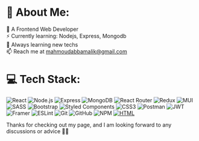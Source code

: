# 💫 About Me:

🤩 A Frontend Web Developer<br>⚡ Currently learning: Nodejs, Express, Mongodb<br>🌱 Always learning new techs<br>📫 Reach me at mahmoudabbamalik@gmail.com<br>

# 💻 Tech Stack:

![React](https://img.shields.io/badge/react-%2320232a.svg?style=for-the-badge&logo=react&logoColor=%2361DAFB) ![Node.js](https://img.shields.io/static/v1?style=for-the-badge&message=Node.js&color=339933&logo=Node.js&logoColor=FFFFFF&label=) ![Express](https://img.shields.io/static/v1?style=for-the-badge&message=Express&color=000000&logo=Express&logoColor=FFFFFF&label=) ![MongoDB](https://img.shields.io/static/v1?style=for-the-badge&message=MongoDB&color=47A248&logo=MongoDB&logoColor=FFFFFF&label=) ![React Router](https://img.shields.io/badge/React_Router-CA4245?style=for-the-badge&logo=react-router&logoColor=white) ![Redux](https://img.shields.io/badge/redux-%23593d88.svg?style=for-the-badge&logo=redux&logoColor=white) ![MUI](https://img.shields.io/badge/MUI-%230081CB.svg?style=for-the-badge&logo=mui&logoColor=white)  ![SASS](https://img.shields.io/badge/SASS-hotpink.svg?style=for-the-badge&logo=SASS&logoColor=white) ![Bootstrap](https://img.shields.io/badge/bootstrap-%23563D7C.svg?style=for-the-badge&logo=bootstrap&logoColor=white) ![Styled Components](https://img.shields.io/badge/styled--components-DB7093?style=for-the-badge&logo=styled-components&logoColor=white) ![CSS3](https://img.shields.io/badge/css3-%231572B6.svg?style=for-the-badge&logo=css3&logoColor=white)  ![Postman](https://img.shields.io/static/v1?style=for-the-badge&message=Postman&color=FF6C37&logo=Postman&logoColor=FFFFFF&label=) ![JWT](https://img.shields.io/badge/JWT-black?style=for-the-badge&logo=JSON%20web%20tokens)  ![Framer](https://img.shields.io/badge/Framer-black?style=for-the-badge&logo=framer&logoColor=blue) ![ESLint](https://img.shields.io/badge/ESLint-4B3263?style=for-the-badge&logo=eslint&logoColor=white) ![Git](https://img.shields.io/badge/git-%23F05033.svg?style=for-the-badge&logo=git&logoColor=white) ![GitHub](https://img.shields.io/badge/github-%23121011.svg?style=for-the-badge&logo=github&logoColor=white) ![NPM](https://img.shields.io/badge/NPM-%23000000.svg?style=for-the-badge&logo=npm&logoColor=white) [![HTML]([https://img.shields.io/static/v1?style=for-the-badge&message=Example&color=007BFF&logo=data:image/png;base64,iVBORw0KGgoAAAANSUhEUgAAABAAAAAQCAYAAAAf8/9hAAABIklEQVR42mJ4DwQMdasGAwN4H8CEUwMfYDUBxAyBBsgHzABJkAUwNzBqABHMDXAcTADIEX4BcwFsADLAFzA6sAzEBySBlwBTgA4wHEEMgQdwG8YBcALcAyLs0YQoQDAjwDrgDjEDYAA5wHEEIQjQJ8wFgATg3UB3ABKvHnuE4gRGAiF2wHcARLwLv43AFwAeH+8wzQlIMaJYVgAEyBGAGcAK8AU4M5hFAEzAXgByQOwzAAXYJQwAkwAq8AEMB8wK+AysAekjIBwABcATcBw4AyF6xv8GQFZxRHjPyJMv7AAAAAElFTkSuQmCC&logoColor=FFFFFF&label=HTML)](https://shields.io/](https://img.shields.io/badge/:badgeContent?logo=data%3Aimage%2Fpng%3Bbase64%2CiVBORw0KGgoAAAANSUhEUgAAASwAAACoCAMAAABt9SM9AAABHVBMVEX29vYAAADkTCX39%2FfwZCf%2B%2Fv7q6ur7%2B%2Fs8PDzz8%2FOFhYXjTCXqjHKioqKBgYGzs7NGRkbYSyb%2B9vN0dHTS0tIiIiLsXSg0NDTjRh3j4%2BPwXx4vLy%2F%2F9%2B%2FleEvOTCj2tKONjY3Dw8NZWVkPDw%2FomHbgYyr049795Nb4ya%2F5vJ7bhG%2Fwp5X00cjx6ujWY0X%2F%2Fvjuv7NmZmb%2F7ufqZCraVzWVlZXoVSXejHj%2F7t0YGBhNTU2rq6vmbTnlmITPVTT8z8TptaTWa1LUdVzsmIPzppTdUS7dakzxo33fdlvxmHHtiF3ipJX%2F4c7JX0Px1tDgckrHTizJZErtrpLmoIHRemLoeVzVYSrapYz71sLsjGHkgmnFeWT%2Bzrb649Dmtqvrfp8NAAAKsUlEQVR4nO3dC1ubyBoHcNJpRKWrhboa25jUdpVqLlKMTS8mxLht48Zae1mP9XTP9%2F8Yh%2Fu8AxPCa%2BjKQ%2Bb%2FPKtWCITfDuPMABOJiKSORCSRlBFYiAgsRAQWIgILEYGFiMBCRGAhIrAQEViICCxEBBYiAgsRgYWIwEJEYCEisBARWIgILEQEFiICCxGBhYjAQkRgISKwEBFYiAgsRAQWIgILEYGFiMBCRGAhIrAQEViICCxEBBYiAguRAEuQpYgoWYhkjEUKXUYDLM1NNfwyw893fES%2FMD6WVn%2BQUbrN4hatAKtXU7NJ3yJSUc%2FFAKuh3ssmHlYxE2ANatlYKe05OA2NTkZYJ3rxsax%2BOgtFcb8EAT%2F7KwyLjeVWyM12CqlXr9ZfJcTxUr6bhcZyvzXblela6%2FeT4mF15wBLP5mOpUzBctfpVQuPJZmjbLDUcfFb8JJ2o8yM5WxBHcwD1oOZsdwNqMY8YJ1Ob8InY617WBYhha20Qqw%2FU%2FR3UmC9L3ADnmLVQX9HqfDzmB8fy31l56L4WEQzKJbyfrTPzR%2F8bB2GJUv5UOAGPC1Z1iXF6tR3uTGr3HwEWCP93xss5e5mxn0nvjwoWaTZByVrsMANKfNycAawbkADXo6G3XN0KeG%2FKCmTXsI5zgmvnfImuVgSuaCdQ0Wto7D%2BOgybWbC3I69uLMJs%2FAbfCFl7yyxdfLnkvmj7yWLa%2BBuUjzYiC9ZiR0wWHkbW8XZn7y%2ByzacJWiEW7O8oYxSWV2f5vR2A9VuJDfM%2B5LU37NKHS84JLK%2BW0sfboLwS%2Ff2zJRI9yqfRdR5668T29ygN1u4QYPVaCKzqMdPbSY31O%2B%2FdZ4JVehc5YnnteZZYkrkPsLoorB2ABXo7d4hV2mSKFll6FltjJiytC7C%2B7yKwXu8wvZ08lKzSCjwRSeydzIRFnOs7AGtocrFkbpV1fgiwrHyUrNI22BdZeBNfYaaSRcagBf9JD3wumiA6N3sQq5kTrIcLhB4id4VZKnhSVzhYre6nNs3nLV6OaddQUUED%2Fk6xSkeyf3x264C3fLaSNVBDLeXS8rHMG5WenRWnI%2F0Ydp7BP7yuYc3MC5Zdx%2FvNbU7tPjOWVeNgtZiRm6RRBw%2BrD0az7hjrpV%2FHl4%2B4i2fDagKsmuG3HVoNOBiRiOWOk37ID1Zp1V1KNvlLZ8KS9EuKpdYDrHFaLK%2BZNcoRllvH82v3W2MFMdsUS2kEWIMOCutBjrBKK%2BWE7c2I9QX8OQyxjD4KqzcbFskUq7Qm2x3oTLECLnNIsSph59CCF1%2BnYtXqiVhlMBJS%2FvUly67jJ9TuM2Np%2BwCrG%2FR3Lr6otTA73ECsQRLWo22Yd7xRB7tR9PsGSAS09AYufHI0Bav0bkLtfmusIFoXYO0HWLuDBs0eL944qYfVMTS6xXiP7DkT%2Frtf2gRZeBdZaWWBWUymYC1ym1hZYDXcNrgrVhleBP2dFohWPjgoH9jdQeeb%2B8X%2Bdh2MkyrOnWxJJSs5%2FrtnJn6OHcpymZ0YegrW9N3d8jSUQX%2BnctJMO%2Bpw8NPDuudgMXey3Q6LSRyLcyh3ggX6O%2FZRp8baoyPwFebaTqGxjPcUq2%2Fxhv%2B4WF8B1okJD6LIWFaHYl0aabGq3yjWvZE5JyWLWLQJbzeYUmP94f0x9C6EwbtCCo3VhFiN9FjgQti%2BNi8lSwdNePXUbMUjl8tec8FpPwQj8D9oyVJPc1Gy3vI2v8jtMNway%2FwOsP6uc%2FKC5jzg%2BmfLx7JfrP6ZC6xtzpB7aXUjWyzQ31FAJ4fm6mrnyv5vx%2F72nwDrfIuWLLtrmIfTUF6Ob31580m2WL1pN%2F%2BBjvTXAOvaHYJf97qGBskF1kLsRHy7kC2WpI3VZC0wRHP4IsD6uUNbDuxzO3eHFb9EsS1njVUH4%2B1K%2BJiXkoz1AjSz2Od27g6LyI%2FY36xImWMZoGB1GoaXwQ0X6zr4a7h3HzTg9bxgbS7CXzxZIiQ1Vjl2E1J4fxLAIhYoWXZ%2Fx8suvVINsfSwtwOwRslYG89g3kbGaDLEir5wVZZSY71c44ZEsZpq%2BLzSvT69vqO4AwoRLDPA%2BgiwbsxErKdlGYy%2B8EdKM8IiS%2BBEfOQcZVosfp7LUayLDsXqDEIslYO1Uw2wQG%2Bnsm8yBxEfg4d%2FK38pFry%2FYWPT0csaS4f9nXGAVVeDogWwjoP6vQoa8JUe88DAra7uZFWyJDkcZF11b33JHOuDZ%2BJi0es74cVXinW4FWKBNmmlkRMsV2fppfevZ3ImWCSCZY5CFkU9Da%2FvXIYPXlKsHwHW6890BF6pM4d7lyXL%2BbXH82TTvzCdccly%2Bzu%2BjHoT3KJ18d92UPEHWMc%2FBiHWVYilqLnCkoh7Ivp3TGaP5fZ3fKxRgNXSrUH3y6VaqdhYj%2B%2FvfD7bu34djjqcX4W9HUU18oUlv6X34maOpY1Ba70Nb%2F4zdavRPbm82jr7%2BpNCRXo7Ss1iD%2BKOsdxdbAZyGWNJ2iBslSpKZ5cd%2BGvtXhgv%2FqkyUrS3477m8jxfWPY7CG%2B9%2F5VYdjGJYDlenJFScG1H6es5wyL0umj2WLC%2Fo3IuhnGw%2FN6O6%2FuJaZPmAAske6wmxOJcDItjHXx7TEvWSe6w6BYzxyK6GtRYNlZDj93fHcM6eH32mJasIfvEbw6waLLHMv3BK3dakNqnbt3Sd1sTsA4OXl%2FvnX0Gd4Uo3XnCkszwMqs3iYraHo6N5m4IRiiU%2FuLbX8eHQYvef8gJhxW5rLB4SyySEivy%2F2Zxib%2BHCYljVdvhcIxfwhRVbXfHzd1Wi2IdVK%2B%2Fnh0fhlJB11BpRLC2l5msbEMNsvmUXXzEO8S1FXYTqxwIsspuaDmO7oxCHHF3J68tp8nT%2BGmojeJPlftgAwdMtqHO9yJQtLcziBxJ8nOPscclOYc46QnO5P3wNjRxd%2FGnNrmRoliSdqMyTPQntdYe9ozznx9%2FbO1EpQKs90bC8HVG4Vn9e2Gx%2FEcE3Aoeno%2FuL9X%2B5ysOVNg17BR4TjYv7GnYgFjxTLoB18Mq8gR2XtiSFU5mF6dyACdgrXtt0iJPYOeFxTKSZ%2F7jYq17s4wVewI7LyxWbDI7poTFHxpwoMKm2bDA04x5YessMJnd1DprPShSXgu22BPYeWFKFpjMDrYbQpF1WKQinpVKkSew88Jimb1PtejdIR6WQrFokQIrqf3h%2Fwo8c5aXyKzd5oVxOurHwPxCtO5CgVLnMaqd9k3D0gtvFcWSCNHM5uCmo4JL%2BaEKqM6plNo%2BNZqaVtwpxmg488ETTdNMa2yDKbS%2BilRk3syuqvqhO9CrmjYHUE74k%2Bfb5atqn5G9YUeJFbCASm1%2FH1u6OTdS0iQsyX3gSDN1q77fV5XIrJyVilr70hs0TS182Gg%2BMvljGRwHG0zTjcZNnz5sfk%2BtnXTrlqnJIdTceKX4DAunyq%2Fvn%2FTtOl%2BttUc9wz735saHSboP%2FLBLmG41%2Fm4%2F8M69X%2F6ucprUn47inJHV%2BWghTAzmo2TmGsqJ%2BJAiRAQWIgILEQQWmftaS5QsRAQWIgILEYGFiMBCRGAhIrAQEViICCxEBBYiAgsRgYWIwEJEYCEisBARWIgILEQEFiICCxGBhYjAQkRgISKwEBFYiAgsRAQWIgILEYGFiMBCRGAhIrAQEViICCxEBBYiAgsRwn6Ekkhi%2Fg%2BbzMN%2FFMTGBAAAAABJRU5ErkJggg%3D%3D&label=HTML)https://img.shields.io/badge/:badgeContent?logo=data%3Aimage%2Fpng%3Bbase64%2CiVBORw0KGgoAAAANSUhEUgAAASwAAACoCAMAAABt9SM9AAABHVBMVEX29vYAAADkTCX39%2FfwZCf%2B%2Fv7q6ur7%2B%2Fs8PDzz8%2FOFhYXjTCXqjHKioqKBgYGzs7NGRkbYSyb%2B9vN0dHTS0tIiIiLsXSg0NDTjRh3j4%2BPwXx4vLy%2F%2F9%2B%2FleEvOTCj2tKONjY3Dw8NZWVkPDw%2FomHbgYyr049795Nb4ya%2F5vJ7bhG%2Fwp5X00cjx6ujWY0X%2F%2Fvjuv7NmZmb%2F7ufqZCraVzWVlZXoVSXejHj%2F7t0YGBhNTU2rq6vmbTnlmITPVTT8z8TptaTWa1LUdVzsmIPzppTdUS7dakzxo33fdlvxmHHtiF3ipJX%2F4c7JX0Px1tDgckrHTizJZErtrpLmoIHRemLoeVzVYSrapYz71sLsjGHkgmnFeWT%2Bzrb649Dmtqvrfp8NAAAKsUlEQVR4nO3dC1ubyBoHcNJpRKWrhboa25jUdpVqLlKMTS8mxLht48Zae1mP9XTP9%2F8Yh%2Fu8AxPCa%2BjKQ%2Bb%2FPKtWCITfDuPMABOJiKSORCSRlBFYiAgsRAQWIgILEYGFiMBCRGAhIrAQEViICCxEBBYiAgsRgYWIwEJEYCEisBARWIgILEQEFiICCxGBhYjAQkRgISKwEBFYiAgsRAQWIgILEYGFiMBCRGAhIrAQEViICCxEBBYiAguRAEuQpYgoWYhkjEUKXUYDLM1NNfwyw893fES%2FMD6WVn%2BQUbrN4hatAKtXU7NJ3yJSUc%2FFAKuh3ssmHlYxE2ANatlYKe05OA2NTkZYJ3rxsax%2BOgtFcb8EAT%2F7KwyLjeVWyM12CqlXr9ZfJcTxUr6bhcZyvzXblela6%2FeT4mF15wBLP5mOpUzBctfpVQuPJZmjbLDUcfFb8JJ2o8yM5WxBHcwD1oOZsdwNqMY8YJ1Ob8InY617WBYhha20Qqw%2FU%2FR3UmC9L3ADnmLVQX9HqfDzmB8fy31l56L4WEQzKJbyfrTPzR%2F8bB2GJUv5UOAGPC1Z1iXF6tR3uTGr3HwEWCP93xss5e5mxn0nvjwoWaTZByVrsMANKfNycAawbkADXo6G3XN0KeG%2FKCmTXsI5zgmvnfImuVgSuaCdQ0Wto7D%2BOgybWbC3I69uLMJs%2FAbfCFl7yyxdfLnkvmj7yWLa%2BBuUjzYiC9ZiR0wWHkbW8XZn7y%2ByzacJWiEW7O8oYxSWV2f5vR2A9VuJDfM%2B5LU37NKHS84JLK%2BW0sfboLwS%2Ff2zJRI9yqfRdR5668T29ygN1u4QYPVaCKzqMdPbSY31O%2B%2FdZ4JVehc5YnnteZZYkrkPsLoorB2ABXo7d4hV2mSKFll6FltjJiytC7C%2B7yKwXu8wvZ08lKzSCjwRSeydzIRFnOs7AGtocrFkbpV1fgiwrHyUrNI22BdZeBNfYaaSRcagBf9JD3wumiA6N3sQq5kTrIcLhB4id4VZKnhSVzhYre6nNs3nLV6OaddQUUED%2Fk6xSkeyf3x264C3fLaSNVBDLeXS8rHMG5WenRWnI%2F0Ydp7BP7yuYc3MC5Zdx%2FvNbU7tPjOWVeNgtZiRm6RRBw%2BrD0az7hjrpV%2FHl4%2B4i2fDagKsmuG3HVoNOBiRiOWOk37ID1Zp1V1KNvlLZ8KS9EuKpdYDrHFaLK%2BZNcoRllvH82v3W2MFMdsUS2kEWIMOCutBjrBKK%2BWE7c2I9QX8OQyxjD4KqzcbFskUq7Qm2x3oTLECLnNIsSph59CCF1%2BnYtXqiVhlMBJS%2FvUly67jJ9TuM2Np%2BwCrG%2FR3Lr6otTA73ECsQRLWo22Yd7xRB7tR9PsGSAS09AYufHI0Bav0bkLtfmusIFoXYO0HWLuDBs0eL944qYfVMTS6xXiP7DkT%2Frtf2gRZeBdZaWWBWUymYC1ym1hZYDXcNrgrVhleBP2dFohWPjgoH9jdQeeb%2B8X%2Bdh2MkyrOnWxJJSs5%2FrtnJn6OHcpymZ0YegrW9N3d8jSUQX%2BnctJMO%2Bpw8NPDuudgMXey3Q6LSRyLcyh3ggX6O%2FZRp8baoyPwFebaTqGxjPcUq2%2Fxhv%2B4WF8B1okJD6LIWFaHYl0aabGq3yjWvZE5JyWLWLQJbzeYUmP94f0x9C6EwbtCCo3VhFiN9FjgQti%2BNi8lSwdNePXUbMUjl8tec8FpPwQj8D9oyVJPc1Gy3vI2v8jtMNway%2FwOsP6uc%2FKC5jzg%2BmfLx7JfrP6ZC6xtzpB7aXUjWyzQ31FAJ4fm6mrnyv5vx%2F72nwDrfIuWLLtrmIfTUF6Ob31580m2WL1pN%2F%2BBjvTXAOvaHYJf97qGBskF1kLsRHy7kC2WpI3VZC0wRHP4IsD6uUNbDuxzO3eHFb9EsS1njVUH4%2B1K%2BJiXkoz1AjSz2Od27g6LyI%2FY36xImWMZoGB1GoaXwQ0X6zr4a7h3HzTg9bxgbS7CXzxZIiQ1Vjl2E1J4fxLAIhYoWXZ%2Fx8suvVINsfSwtwOwRslYG89g3kbGaDLEir5wVZZSY71c44ZEsZpq%2BLzSvT69vqO4AwoRLDPA%2BgiwbsxErKdlGYy%2B8EdKM8IiS%2BBEfOQcZVosfp7LUayLDsXqDEIslYO1Uw2wQG%2Bnsm8yBxEfg4d%2FK38pFry%2FYWPT0csaS4f9nXGAVVeDogWwjoP6vQoa8JUe88DAra7uZFWyJDkcZF11b33JHOuDZ%2BJi0es74cVXinW4FWKBNmmlkRMsV2fppfevZ3ImWCSCZY5CFkU9Da%2FvXIYPXlKsHwHW6890BF6pM4d7lyXL%2BbXH82TTvzCdccly%2Bzu%2BjHoT3KJ18d92UPEHWMc%2FBiHWVYilqLnCkoh7Ivp3TGaP5fZ3fKxRgNXSrUH3y6VaqdhYj%2B%2FvfD7bu34djjqcX4W9HUU18oUlv6X34maOpY1Ba70Nb%2F4zdavRPbm82jr7%2BpNCRXo7Ss1iD%2BKOsdxdbAZyGWNJ2iBslSpKZ5cd%2BGvtXhgv%2FqkyUrS3477m8jxfWPY7CG%2B9%2F5VYdjGJYDlenJFScG1H6es5wyL0umj2WLC%2Fo3IuhnGw%2FN6O6%2FuJaZPmAAske6wmxOJcDItjHXx7TEvWSe6w6BYzxyK6GtRYNlZDj93fHcM6eH32mJasIfvEbw6waLLHMv3BK3dakNqnbt3Sd1sTsA4OXl%2FvnX0Gd4Uo3XnCkszwMqs3iYraHo6N5m4IRiiU%2FuLbX8eHQYvef8gJhxW5rLB4SyySEivy%2F2Zxib%2BHCYljVdvhcIxfwhRVbXfHzd1Wi2IdVK%2B%2Fnh0fhlJB11BpRLC2l5msbEMNsvmUXXzEO8S1FXYTqxwIsspuaDmO7oxCHHF3J68tp8nT%2BGmojeJPlftgAwdMtqHO9yJQtLcziBxJ8nOPscclOYc46QnO5P3wNjRxd%2FGnNrmRoliSdqMyTPQntdYe9ozznx9%2FbO1EpQKs90bC8HVG4Vn9e2Gx%2FEcE3Aoeno%2FuL9X%2B5ysOVNg17BR4TjYv7GnYgFjxTLoB18Mq8gR2XtiSFU5mF6dyACdgrXtt0iJPYOeFxTKSZ%2F7jYq17s4wVewI7LyxWbDI7poTFHxpwoMKm2bDA04x5YessMJnd1DprPShSXgu22BPYeWFKFpjMDrYbQpF1WKQinpVKkSew88Jimb1PtejdIR6WQrFokQIrqf3h%2Fwo8c5aXyKzd5oVxOurHwPxCtO5CgVLnMaqd9k3D0gtvFcWSCNHM5uCmo4JL%2BaEKqM6plNo%2BNZqaVtwpxmg488ETTdNMa2yDKbS%2BilRk3syuqvqhO9CrmjYHUE74k%2Bfb5atqn5G9YUeJFbCASm1%2FH1u6OTdS0iQsyX3gSDN1q77fV5XIrJyVilr70hs0TS182Gg%2BMvljGRwHG0zTjcZNnz5sfk%2BtnXTrlqnJIdTceKX4DAunyq%2Fvn%2FTtOl%2BttUc9wz735saHSboP%2FLBLmG41%2Fm4%2F8M69X%2F6ucprUn47inJHV%2BWghTAzmo2TmGsqJ%2BJAiRAQWIgILEQQWmftaS5QsRAQWIgILEYGFiMBCRGAhIrAQEViICCxEBBYiAgsRgYWIwEJEYCEisBARWIgILEQEFiICCxGBhYjAQkRgISKwEBFYiAgsRAQWIgILEYGFiMBCRGAhIrAQEViICCxEBBYiAgsRwn6Ekkhi%2Fg%2BbzMN%2FFMTGBAAAAABJRU5ErkJggg%3D%3D&label=HTML
)

Thanks for checking out my page, and I am looking forward to any discussions or advice 🤗🤗
